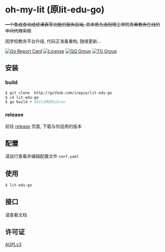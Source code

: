 # oh-my-lit (原lit-edu-go)
 
~~一个集成查询成绩课表等功能的服务后端, 其本质为洛阳理工学院青果教务在线的中间代理实现~~

因学校教务平台升级, 代码正准备重构, 随缘更新...

[![Go Report Card](https://goreportcard.com/badge/github.com/icepie/lit-edu-go)](https://goreportcard.com/badge/github.com/icepie/lit-edu-go)
[![License](https://img.shields.io/github/license/icepie/lit-edu-go)](https://github.com/icepie/lit-edu-go/blob/main/LICENSE)
[![QQ Group](https://img.shields.io/badge/qq%20group-647027400-red.svg)](https://jq.qq.com/?_wv=1027&k=lz0XyN86)
[![TG Group](https://img.shields.io/badge/tg%20group-lit_edu-blue.svg)](https://t.me/lit_edu)


## 安装

### build

```bash
$ git clone  http://github.com/icepie/lit-edu-go
$ cd lit-edu-go
$ go build # GO111MODULE=on
```

### release

前往 [release](https://github.com/icepie/lit-edu-go/releases) 页面, 下载与你适用的版本

## 配置

请自行查看并编辑配置文件 `conf.yaml`

## 使用

```bash
$ lit-edu-go
```

## 接口

请查看文档

## 许可证

[AGPLv3](https://github.com/icepie/lit-edu-go/blob/main/LICENSE)

